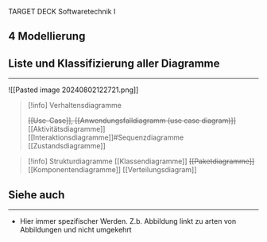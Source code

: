 
TARGET DECK
Softwaretechnik I

4 Modellierung
--
## Liste und Klassifizierung aller Diagramme
***
![[Pasted image 20240802122721.png]]
>[!info] Verhaltensdiagramme
>
>~~[[Use-Case]], [[Anwendungsfalldiagramm (use case diagram)]]~~
>[[Aktivitätsdiagramme]]
>[[Interaktionsdiagramme]]#Sequenzdiagramme
>[[Zustandsdiagramme]]

>[!info] Strukturdiagramme
> [[Klassendiagramme]]
> ~~[[Paketdiagramme]]~~
> [[Komponentendiagramme]]
> [[Verteilungsdiagram]]
## Siehe auch
***
* Hier immer spezifischer Werden. Z.b. Abbildung linkt zu arten von Abbildungen und nicht umgekehrt